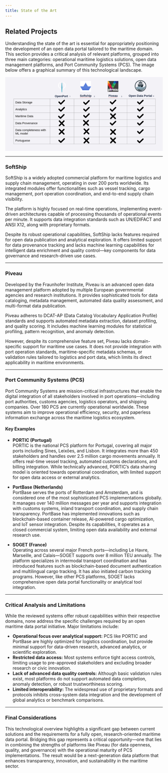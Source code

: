 ```yaml
---
title: State of the Art
---
```


## Related Projects

Understanding the state of the art is essential for appropriately positioning the development of an open data portal tailored to the maritime domain. This section provides a critical analysis of relevant platforms, grouped into three main categories: operational maritime logistics solutions, open data management platforms, and Port Community Systems (PCS). The image below offers a graphical summary of this technological landscape.

![Overview of the State of the Art](./stateArt.png)

---

### SoftShip

SoftShip is a widely adopted commercial platform for maritime logistics and supply chain management, operating in over 200 ports worldwide. Its integrated modules offer functionalities such as vessel tracking, cargo management, port operation coordination, and end-to-end supply chain visibility.

The platform is highly focused on real-time operations, implementing event-driven architectures capable of processing thousands of operational events per minute. It supports data integration standards such as UN/EDIFACT and ANSI X12, along with proprietary formats.

Despite its robust operational capabilities, SoftShip lacks features required for open data publication and analytical exploration. It offers limited support for data provenance tracking and lacks machine learning capabilities for intelligent data enrichment and quality control—key components for data governance and research-driven use cases.

---

### Piveau

Developed by the Fraunhofer Institute, Piveau is an advanced open data management platform adopted by multiple European governmental agencies and research institutions. It provides sophisticated tools for data cataloging, metadata management, automated data quality assessment, and multi-format data publication.

Piveau adheres to DCAT-AP (Data Catalog Vocabulary Application Profile) standards and supports automated metadata extraction, dataset profiling, and quality scoring. It includes machine learning modules for statistical profiling, pattern recognition, and anomaly detection.

However, despite its comprehensive feature set, Piveau lacks domain-specific support for maritime use cases. It does not provide integration with port operation standards, maritime-specific metadata schemas, or validation rules tailored to logistics and port data, which limits its direct applicability in maritime environments.

---

### Port Community Systems (PCS)

Port Community Systems are mission-critical infrastructures that enable the digital integration of all stakeholders involved in port operations—including port authorities, customs agencies, logistics operators, and shipping companies. Over 180 PCS are currently operational worldwide. These systems aim to improve operational efficiency, security, and paperless information exchange across the maritime logistics ecosystem.

#### Key Examples

- **PORTIC (Portugal)**  
  PORTIC is the national PCS platform for Portugal, covering all major ports including Sines, Leixões, and Lisbon. It integrates more than 450 stakeholders and handles over 2.5 million cargo movements annually. It offers real-time vessel tracking, automated customs declarations, and billing integration. While technically advanced, PORTIC’s data sharing model is oriented towards operational coordination, with limited support for open data access or external analytics.

- **PortBase (Netherlands)**  
  PortBase serves the ports of Rotterdam and Amsterdam, and is considered one of the most sophisticated PCS implementations globally. It manages over 140 million messages per year and supports integration with customs systems, inland transport coordination, and supply chain transparency. PortBase has implemented innovations such as blockchain-based container release, AI-powered cargo optimization, and IoT sensor integration. Despite its capabilities, it operates as a closed commercial system, limiting open data availability and external research use.

- **SOGET (France)**  
  Operating across several major French ports—including Le Havre, Marseille, and Calais—SOGET supports over 8 million TEU annually. The platform specializes in intermodal transport coordination and has introduced features such as blockchain-based document authentication and multilingual cargo tracking. It has also initiated carbon tracking programs. However, like other PCS platforms, SOGET lacks comprehensive open data portal functionality or analytical tool integration.

---

### Critical Analysis and Limitations

While the reviewed systems offer robust capabilities within their respective domains, none address the specific challenges required by an open maritime data portal initiative. Major limitations include:

- **Operational focus over analytical support:** PCS like PORTIC and PortBase are highly optimized for logistics coordination, but provide minimal support for data-driven research, advanced analytics, or scientific exploration.
- **Restricted data access:** Most systems enforce tight access controls, limiting usage to pre-approved stakeholders and excluding broader research or civic innovation.
- **Lack of advanced data quality controls:** Although basic validation rules exist, most platforms do not support automated data completion, anomaly detection, or robust trustworthiness scoring.
- **Limited interoperability:** The widespread use of proprietary formats and protocols inhibits cross-system data integration and the development of global analytics or benchmark comparisons.

---

### Final Considerations

This technological overview highlights a significant gap between current solutions and the requirements for a fully open, research-oriented maritime data portal. Bridging this gap represents a critical opportunity—one that lies in combining the strengths of platforms like Piveau (for data openness, quality, and governance) with the operational maturity of PCS implementations. The result would be a next-generation data platform that enhances transparency, innovation, and sustainability in the maritime sector.
